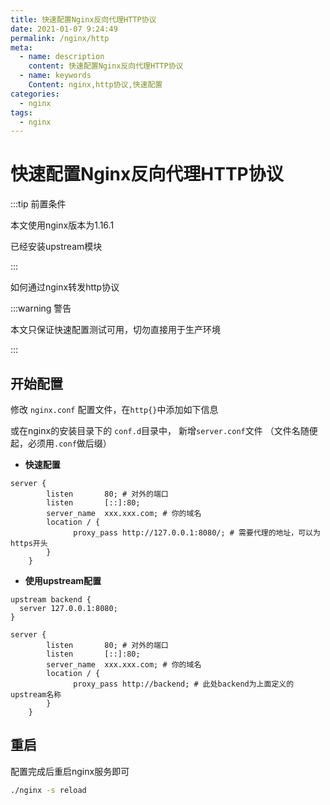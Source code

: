 ```yaml
---
title: 快速配置Nginx反向代理HTTP协议
date: 2021-01-07 9:24:49
permalink: /nginx/http
meta:
  - name: description
    content: 快速配置Nginx反向代理HTTP协议
  - name: keywords
    Content: nginx,http协议,快速配置
categories:
  - nginx
tags:
  - nginx
---
```

# 快速配置Nginx反向代理HTTP协议

:::tip 前置条件

本文使用nginx版本为1.16.1

已经安装upstream模块

:::

如何通过nginx转发http协议

<!-- more -->

:::warning 警告

本文只保证快速配置测试可用，切勿直接用于生产环境

:::

## 开始配置

修改 `nginx.conf` 配置文件，在`http{}`中添加如下信息

或在nginx的安装目录下的 `conf.d`目录中， 新增`server.conf`文件 （文件名随便起，必须用`.conf`做后缀）

* **快速配置**

```properties
server {
        listen       80; # 对外的端口
        listen       [::]:80;
        server_name  xxx.xxx.com; # 你的域名
        location / {
        	  proxy_pass http://127.0.0.1:8080/; # 需要代理的地址，可以为https开头
        }
    }
```

* **使用upstream配置**

```properties
upstream backend {
  server 127.0.0.1:8080;
}

server {
        listen       80; # 对外的端口
        listen       [::]:80;
        server_name  xxx.xxx.com; # 你的域名
        location / {
        	  proxy_pass http://backend; # 此处backend为上面定义的upstream名称
        }
    }
```

## 重启

配置完成后重启nginx服务即可

```bash
./nginx -s reload
```

